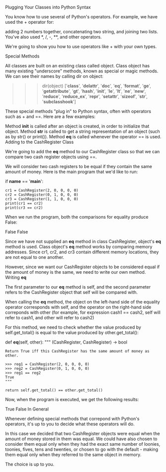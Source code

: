 Plugging Your Classes into Python Syntax

You know how to use several of Python's operators. For example, we have used the + operator for:

adding 2 numbers together,
concatenating two string, and
joining two lists.
You've also used *, /, -, **, and other operators.

We're going to show you how to use operators like + with your own types.

Special Methods

All classes are built on an existing class called object. Class object has many existing "underscore" methods, known as special or magic methods. We can see their names by calling dir on object:

>>> dir(object)
['__class__', '__delattr__', '__doc__', '__eq__', '__format__', '__ge__',
 '__getattribute__', '__gt__', '__hash__', '__init__', '__le__', '__lt__', 
 '__ne__', '__new__', '__reduce__', '__reduce_ex__', '__repr__', '__setattr__', 
 '__sizeof__', '__str__', '__subclasshook__']

These special methods "plug in" to Python syntax, often with operators such as + and ==.	Here are a few examples:

Method __init__ is called after an object is created, in order to initialize that object.
Method __str__ is called to get a string representation of an object (such as by str() or print()).
Method __eq__ is called whenever the operator == is used.
Adding to the CashRegister Class

We're going to add the __eq__ method to our CashRegister class so that we can compare two cash register objects using ==.

We will consider two cash registers to be equal if they contain the same amount of money. Here is the main program that we'd like to run:

if __name__ == '__main__':

    cr1 = CashRegister(2, 0, 0, 0, 0)
    cr2 = CashRegister(0, 1, 0, 0, 0)
    cr3 = CashRegister(1, 1, 0, 0, 0)
    print(cr1 == cr2)
    print(cr3 == cr2)

When we run the program, both the comparisons for equality produce False:

>>>
False
False

Since we have not supplied an __eq__ method in class CashRegister, object's __eq__ method is used. Class object's __eq__ method works by comparing memory addresses. Since cr1, cr2, and cr3 contain different memory locations, they are not equal to one another.

However, since we want our CashRegister objects to be considered equal if the amount of money is the same, we need to write our own method.
Writing __eq__

The first parameter to our __eq__ method is self, and the second parameter refers to the CashRegister object that self will be compared with.

When calling the __eq__ method, the object on the left-hand side of the equality operator corresponds with self, and the operator on the right-hand side correponds with other (for example, for expression cash1 == cash2, self will refer to cash1, and other will refer to cash2)

For this method, we need to check whether the value produced by self.get_total() is equal to the value produced by other.get_total():

def __eq__(self, other):
    """ (CashRegister, CashRegister) -> bool
	
    Return True iff this CashRegister has the same amount of money as other.
	
    >>> reg1 = CashRegister(2, 0, 0, 0, 0)
    >>> reg2 = CashRegister(0, 1, 0, 0, 0)
    >>> reg1 == reg2
    True
    """	
	
    return self.get_total() == other.get_total()

Now, when the program is executed, we get the following results:
>>> 
True
False
In General

Whenever defining special methods that correpond with Python's operators, it's up to you to decide what these operators will do.

In this case we decided that two CashRegister objects were equal when the amount of money stored in them was equal. We could have also chosen to consider them equal only when they had the exact same number of loonies, toonies, fives, tens and twenties, or chosen to go with the default - making them equal only when they referred to the same object in memory.

The choice is up to you.

